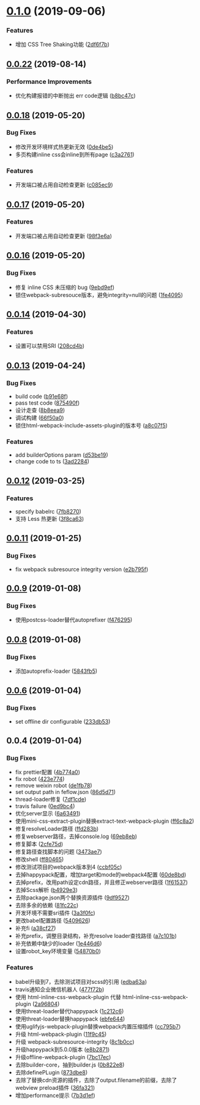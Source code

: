 <a name="0.1.0"></a>
# [0.1.0](https://github.com/feflow/builder-webpack4/compare/v0.0.25...v0.1.0) (2019-09-06)


### Features

* 增加 CSS Tree Shaking功能 ([2df6f7b](https://github.com/feflow/builder-webpack4/commit/2df6f7b))



<a name="0.0.22"></a>
## [0.0.22](https://github.com/feflow/builder-webpack4/compare/v0.0.21...v0.0.22) (2019-08-14)


### Performance Improvements

* 优化构建报错的中断抛出 err code逻辑 ([b8bc47c](https://github.com/feflow/builder-webpack4/commit/b8bc47c))



<a name="0.0.18"></a>
## [0.0.18](https://github.com/feflow/builder-webpack4/compare/v0.0.17...v0.0.18) (2019-05-20)


### Bug Fixes

* 修改开发环境样式热更新无效 ([0de4be5](https://github.com/feflow/builder-webpack4/commit/0de4be5))
* 多页构建inline css会inline到所有page ([c3a2761](https://github.com/feflow/builder-webpack4/commit/c3a2761))


### Features

* 开发端口被占用自动检查更新 ([c085ec9](https://github.com/feflow/builder-webpack4/commit/c085ec9))



<a name="0.0.17"></a>
## [0.0.17](https://github.com/feflow/builder-webpack4/compare/v0.0.16...v0.0.17) (2019-05-20)

### Features

* 开发端口被占用自动检查更新 ([98f3e6a](https://github.com/feflow/builder-webpack4/commit/98f3e6a))

<a name="0.0.16"></a>
## [0.0.16](https://github.com/feflow/builder-webpack4/compare/v0.0.15...v0.0.16) (2019-05-20)


### Bug Fixes

* 修复 inline CSS 未压缩的 bug ([9ebd9ef](https://github.com/feflow/builder-webpack4/commit/9ebd9ef))
* 锁住webpack-subresouce版本，避免integrity=null的问题 ([1fe4095](https://github.com/feflow/builder-webpack4/commit/1fe4095))



<a name="0.0.14"></a>
## [0.0.14](https://github.com/feflow/builder-webpack4/compare/v0.0.13...v0.0.14) (2019-04-30)


### Features

* 设置可以禁用SRI ([208cd4b](https://github.com/feflow/builder-webpack4/commit/208cd4b))



<a name="0.0.13"></a>
## [0.0.13](https://github.com/feflow/builder-webpack4/compare/v0.1.12...v0.0.13) (2019-04-24)


### Bug Fixes

* build code ([b91e68f](https://github.com/feflow/builder-webpack4/commit/b91e68f))
* pass test code ([875490f](https://github.com/feflow/builder-webpack4/commit/875490f))
* 设计走查 ([8b8eea9](https://github.com/feflow/builder-webpack4/commit/8b8eea9))
* 调试构建 ([66f50a0](https://github.com/feflow/builder-webpack4/commit/66f50a0))
* 锁住html-webpack-include-assets-plugin的版本号 ([a8c07f5](https://github.com/feflow/builder-webpack4/commit/a8c07f5))


### Features

* add builderOptions param ([d53be19](https://github.com/feflow/builder-webpack4/commit/d53be19))
* change code to ts ([3ad2284](https://github.com/feflow/builder-webpack4/commit/3ad2284))



<a name="0.0.12"></a>
## [0.0.12](https://github.com/iv-web/builder-webpack/compare/v0.0.11...v0.0.12) (2019-03-25)


### Features

* specify babelrc ([7fb8270](https://github.com/iv-web/builder-webpack/commit/7fb8270))
* 支持 Less 热更新 ([3f8ca63](https://github.com/iv-web/builder-webpack/commit/3f8ca63))



<a name="0.0.11"></a>
## [0.0.11](https://github.com/iv-web/builder-webpack/compare/v0.0.10...v0.0.11) (2019-01-25)


### Bug Fixes

* fix webpack subresource integrity version ([e2b795f](https://github.com/iv-web/builder-webpack/commit/e2b795f))



<a name="0.0.9"></a>
## [0.0.9](https://github.com/iv-web/builder-webpack/compare/v0.0.8...v0.0.9) (2019-01-08)


### Bug Fixes

* 使用postcss-loader替代autoprefixer ([f476295](https://github.com/iv-web/builder-webpack/commit/f476295))



<a name="0.0.8"></a>
## [0.0.8](https://github.com/iv-web/builder-webpack/compare/v0.0.6...v0.0.8) (2019-01-08)


### Bug Fixes

* 添加autoprefix-loader ([5843fb5](https://github.com/iv-web/builder-webpack/commit/5843fb5))



<a name="0.0.6"></a>
## [0.0.6](https://github.com/iv-web/builder-webpack/compare/v0.0.4...v0.0.6) (2019-01-04)


### Bug Fixes

* set offline dir configurable ([233db53](https://github.com/iv-web/builder-webpack/commit/233db53))



<a name="0.0.4"></a>
## 0.0.4 (2019-01-04)


### Bug Fixes

* fix prettier配置 ([4b774a0](https://github.com/iv-web/builder-webpack/commit/4b774a0))
* fix robot ([423e774](https://github.com/iv-web/builder-webpack/commit/423e774))
* remove weixin robot ([de1fb78](https://github.com/iv-web/builder-webpack/commit/de1fb78))
* set output path in feflow.json ([86d5d71](https://github.com/iv-web/builder-webpack/commit/86d5d71))
* thread-loader修复 ([7df1cde](https://github.com/iv-web/builder-webpack/commit/7df1cde))
* travis failure ([0ed9bc4](https://github.com/iv-web/builder-webpack/commit/0ed9bc4))
* 优化server显示 ([6a63491](https://github.com/iv-web/builder-webpack/commit/6a63491))
* 使用mini-css-extract-plugin替换extract-text-webpack-plugin ([ff6c8a2](https://github.com/iv-web/builder-webpack/commit/ff6c8a2))
* 修复resolveLoader路径 ([ffd283b](https://github.com/iv-web/builder-webpack/commit/ffd283b))
* 修复webserver路径，去掉console.log ([69eb8eb](https://github.com/iv-web/builder-webpack/commit/69eb8eb))
* 修复脚本 ([2cfe75d](https://github.com/iv-web/builder-webpack/commit/2cfe75d))
* 修复路径查找脚本的问题 ([3473ae7](https://github.com/iv-web/builder-webpack/commit/3473ae7))
* 修改shell ([ff80465](https://github.com/iv-web/builder-webpack/commit/ff80465))
* 修改测试项目的webpack版本到4 ([ccbf05c](https://github.com/iv-web/builder-webpack/commit/ccbf05c))
* 去掉happypack配置，增加target和mode的webpack4配置 ([60de8bd](https://github.com/iv-web/builder-webpack/commit/60de8bd))
* 去掉prefix，改用path设定cdn路径，并且修正webserver路径 ([1f61537](https://github.com/iv-web/builder-webpack/commit/1f61537))
* 去掉Scss解析 ([b4929e3](https://github.com/iv-web/builder-webpack/commit/b4929e3))
* 去除package.json两个替换资源插件 ([9df9527](https://github.com/iv-web/builder-webpack/commit/9df9527))
* 去除多余的依赖 ([81fc22c](https://github.com/iv-web/builder-webpack/commit/81fc22c))
* 开发环境不需要sri插件 ([3a3f0fc](https://github.com/iv-web/builder-webpack/commit/3a3f0fc))
* 更改babel配置路径 ([5409626](https://github.com/iv-web/builder-webpack/commit/5409626))
* 补充fi ([a38cf27](https://github.com/iv-web/builder-webpack/commit/a38cf27))
* 补充prefix，调整目录结构，补充resolve loader查找路径 ([a7c101b](https://github.com/iv-web/builder-webpack/commit/a7c101b))
* 补充依赖中缺少的loader ([1e446d6](https://github.com/iv-web/builder-webpack/commit/1e446d6))
* 设置robot_key环境变量 ([54870b0](https://github.com/iv-web/builder-webpack/commit/54870b0))


### Features

* babel升级到7，去除测试项目对scss的引用 ([edba63a](https://github.com/iv-web/builder-webpack/commit/edba63a))
* travis通知企业微信机器人 ([477f72b](https://github.com/iv-web/builder-webpack/commit/477f72b))
* 使用 html-inline-css-webpack-plugin 代替 html-inline-css-webpack-plugin ([2a96804](https://github.com/iv-web/builder-webpack/commit/2a96804))
* 使用threat-loader替代happypack ([1c212c6](https://github.com/iv-web/builder-webpack/commit/1c212c6))
* 使用threat-loader替换happypack ([ebfe644](https://github.com/iv-web/builder-webpack/commit/ebfe644))
* 使用uglifyjs-webpack-plugin替换webpack内置压缩插件 ([cc795b7](https://github.com/iv-web/builder-webpack/commit/cc795b7))
* 升级 html-webpack-plugin ([11f9c45](https://github.com/iv-web/builder-webpack/commit/11f9c45))
* 升级 webpack-subresource-integrity ([8c1b0cc](https://github.com/iv-web/builder-webpack/commit/8c1b0cc))
* 升级happypack到5.0.0版本 ([e8b2871](https://github.com/iv-web/builder-webpack/commit/e8b2871))
* 升级offline-webpack-plugin ([7bc17ec](https://github.com/iv-web/builder-webpack/commit/7bc17ec))
* 去除builder-core，抽到builder.js ([0b822e8](https://github.com/iv-web/builder-webpack/commit/0b822e8))
* 去除definePLugin ([873dbe8](https://github.com/iv-web/builder-webpack/commit/873dbe8))
* 去除了替换cdn资源的插件，去除了output.filename的前缀，去除了webview preload插件 ([36fa321](https://github.com/iv-web/builder-webpack/commit/36fa321))
* 增加performance提示 ([7b3d1ef](https://github.com/iv-web/builder-webpack/commit/7b3d1ef))
